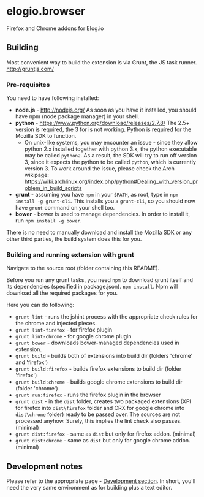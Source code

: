 elogio.browser
==============

Firefox and Chrome addons for Elog.io

## Building

Most convenient way to build the extension is via Grunt, the JS task runner. http://gruntjs.com/

### Pre-requisites

You need to have following installed:

 * **node.js** - http://nodejs.org/ As soon as you have it installed, you should have npm (node package manager) in your
   shell.
 * **python** - https://www.python.org/download/releases/2.7.8/ The 2.5+ version is required, the 3 for is not working. Python
   is required for the Mozilla SDK to function.
   * On unix-like systems, you may encounter an issue - since they allow python 2.x installed together with python 3.x,
     the python executable may be called `python2`. As a result, the SDK will try to run off version 3, since it expects
     the python to be called `python`, which is currently version 3.
     To work around the issue, please check the Arch wikipage: https://wiki.archlinux.org/index.php/python#Dealing_with_version_problem_in_build_scripts
 * **grunt** - assuming you have `npm` in your `$PATH`, as root, type in `npm install -g grunt-cli`. This installs you a `grunt-cli`,
   so you should now have `grunt` command on your shell too.
 * **bower** - bower is used to manage dependencies. In order to install it, run `npm install -g bower`.

There is no need to manually download and install the Mozilla SDK or any other third parties, the build system
does this for you.

### Building and running extension with grunt

Navigate to the source root (folder containing this README).

Before you run any grunt tasks, you need `npm` to download grunt itself and its dependencies (specified in package.json).
`npm install`. Npm will download all the required packages for you.

Here you can do following:

 * `grunt lint` - runs the jshint process with the appropriate check rules for the chrome and injected pieces.
 * `grunt lint-firefox` - for firefox plugin
 * `grunt lint-chrome` - for google chrome plugin
 * `grunt bower` - downloads bower-managed dependencies used in extension.
 * `grunt build` - builds both of extensions into build dir (folders 'chrome' and 'firefox')
 * `grunt build:firefox` - builds firefox extensions to build dir (folder 'firefox')
 * `grunt build:chrome` - builds google chrome extensions to build dir (folder 'chrome')
 * `grunt run:firefox` - runs the firefox plugin in the browser
 * `grunt dist` - in the `dist` folder, creates two packaged extensions (XPI for firefox into `dist\firefox` folder and CRX for google chrome into `dist\chrome` folder) ready to be passed over. The sources
   are not processed anyhow. Surely, this implies the lint check also passes.(minimal)
 * `grunt dist:firefox` - same as `dist` but only for firefox addon. (minimal)
 * `grunt dist:chrome` - same as `dist` but only for google chrome addon. (minimal)



## Development notes

Please refer to the appropriate page - [Development section](Development.md). In short, you'll need the very same environment as for building
plus a text editor.

